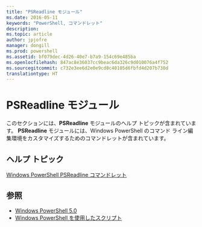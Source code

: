 ```yaml
---
title: "PSReadline モジュール"
ms.date: 2016-05-11
keywords: "PowerShell, コマンドレット"
description: 
ms.topic: article
author: jpjofre
manager: dongill
ms.prod: powershell
ms.assetid: bf079dec-4d26-40e7-b7a9-154c69e485ba
ms.openlocfilehash: 847ac8e36037cc9beac6da326c9d010076a4f752
ms.sourcegitcommit: c732e3ee6d2e0e9cd8c40105d6fbfd4d207b730d
translationtype: HT
---
```

# <a name="psreadline-module"></a>PSReadline モジュール
このセクションには、**PSReadline** モジュールのヘルプ トピックが含まれています。 **PSReadline** モジュールには、Windows PowerShell のコマンド ライン編集環境をカスタマイズするためのコマンドレットが含まれています。

## <a name="help-topics"></a>ヘルプ トピック
[Windows PowerShell PSReadline コマンドレット](https://technet.microsoft.com/en-us/library/ed48e832-95f9-4577-bf56-a7e5aa9630ba)

## <a name="see-also"></a>参照
- [Windows PowerShell 5.0](Windows-PowerShell-5.0.md)
- [Windows PowerShell を使用したスクリプト](../../getting-started/fundamental/Scripting-with-Windows-PowerShell.md)

